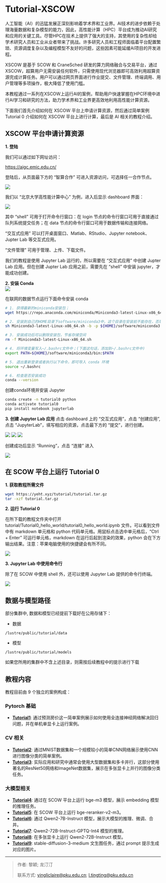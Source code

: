 # Tutorial-XSCOW

人工智能（AI）的迅猛发展正深刻影响着学术界和工业界。AI技术的进步依赖于处理海量数据和复杂模型的能力，因此，高性能计算（HPC）平台成为推动AI研究和应用的关键工具。尽管HPC在技术上提供了强大的支持，其使用的复杂性却给学术研究人员和工业从业者带来了挑战。许多研究人员和工程师面临着平台配置繁琐、资源调度复杂以及编程模型不友好的问题，这些因素可能延缓AI项目的开发进程。

XSCOW 是基于 SCOW 和 CraneSched 研发的算力网络融合与交易平台，通过XSCOW，超算用户无需安装任何软件，只需使用现代浏览器即可高效利用超算资源完成计算任务。用户可以通过网页界面进行作业提交、文件管理、终端调用、用户管理等多项操作，极大降低了使用门槛。

本教程通过一系列在XSCOW上运行AI的案例，帮助用户快速掌握在HPC环境中进行AI学习和研究的方法，助力学术界和工业界更高效地利用高性能计算资源。

下面我们首先介绍如何在 XSCOW 平台上申请计算资源，然后通过简单案例 Tutorial 0 介绍如何在 XSCOW 平台上进行计算，最后是 AI 相关的教程介绍。 

## XSCOW 平台申请计算资源

**1. 登陆**

我们可以通过如下网址访问：

https://aigc.emic.edu.cn/

登陆后，从页面最下方的 “智算合作” 可进入资源访问，可选择任一合作节点。

<img src="figures/image-6.png"/>

我们以 “北京大学高性能计算中心” 为例，进入后显示 dashboard 界面：

<img src="figures/image-7.png"/>

其中 “shell” 可用于打开命令行窗口：在 login 节点的命令行窗口可用于直接通过队列系统提交任务；在 data 节点的命令行窗口可用于数据传输和连接网络。

“交互式应用” 可以打开桌面窗口、Matlab、RStudio、Jupyter notebook、Jupter Lab 等交互式应用。

“文件管理” 可用于管理、上传、下载文件。

我们的教程是使用 Jupyter Lab 运行的，所以需要在 “交互式应用” 中创建 Jupter Lab 应用。但在创建 Jupter Lab 应用之前，需要先在 “shell” 中安装 jupyter，才能成功创建。

**2. 安装 Conda**   
   <img src="figures/image-1.png"/>

   在联网的数据节点运行下面命令安装 conda

  ```bash
  # 1. 获得最新的miniconda安装包；
  wget https://repo.anaconda.com/miniconda/Miniconda3-latest-Linux-x86_64.sh

  # 2. 安装到自己的HOME目录下software/miniconda3中，这个目录在安装前不能存在，否则会报错；
  sh Miniconda3-latest-Linux-x86_64.sh -b -p ${HOME}/software/miniconda3

  # 3. 安装成功后可以删除安装包，节省存储空间
  rm -f Miniconda3-latest-Linux-x86_64.sh

  # 4. 将环境变量写入~/.bashrc文件中；(下面这句话，添加到~/.bashrc文件中)
  export PATH=${HOME}/software/miniconda3/bin:$PATH

  # 5. 退出重新登录或者执行以下命令，即可导入 conda 环境
  source ~/.bashrc

  # 6. 检查是否安装成功
  conda --version
  ```

  创建conda环境并安装 Jupyter
  ```bash
  conda create -n tutorial0 python
  conda activate tutorial0
  pip install notebook jupyterlab
  ```

**3. 创建 Jupyter Lab 应用**
点击 dashboard 上的 “交互式应用”，点击 “创建应用”, 点击 “JupyterLab”，填写相应的资源，点击最下方的 “提交”，进行创建。

<img src="figures/image-2.png"/>

<img src="figures/image-3.png"/>

<img src="figures/image-4.png"/>

创建成功后显示 “Running”，点击 “连接” 进入

<img src="figures/image-5.png"/>


## 在 SCOW 平台上运行 Tutorial 0

**1. 获取教程所需文件**

<!-- VAR_PLACEHOLDER 替换下载链接 -->
```bash
wget https://yeht.xyz/tutorial/tutorial.tar.gz
tar -xzf tutorial.tar.gz
```

**2. 运行 Tutorial 0**

在所下载的教程文件夹中打开 tutorial/Tutorial0_hello_world/tutorial0_hello_world.ipynb 文件。可以看到文件中有 markdown 单元格和 python 代码单元格。用鼠标点击选中单元格后，“Ctrl + Enter” 可运行单元格，markdown 在运行后起到渲染的效果，python 会在下方输出结果。注意：苹果电脑使用的快捷键会有所不同。

<img src="figures/image-8.png"/>

**3. Jupyter Lab 中使用命令行**

除了在 SCOW 中使用 shell 外，还可以使用 Jupyter Lab 提供的命令行终端。

<img src="figures/image-9.png"/>


## 数据与模型路径

部分集群中, 数据和模型已经提前下载好在公用存储下：

- 数据
<!-- VAR_PLACEHOLDER -->
`/lustre/public/tutorial/data`

- 模型
<!-- VAR_PLACEHOLDER -->
`/lustre/public/tutorial/models`

如果您所用的集群中不含上述目录，则需按后续教程中的提示进行下载

## 教程内容

教程目前由 9 个独立的案例构成：

### Pytorch 基础
  - **[Tutorial1](Tutorial1_regression/tutorial1_regression.ipynb)**: 通过预测房价这一简单案例展示如何使用全连接神经网络解决回归问题，并在单机单显卡上运行案例。

### CV 相关
  - **[Tutorial2](Tutorial2_classification/tutorial2_classification.ipynb)**: 通过MNIST数据集和一个规模较小的简单CNN网络展示使用CNN进行图像分类的简单案例。
  - **[Tutorial3](Tutorial3_CV/tutorial3_CV.ipynb)**: 实际应用和研究中通常会使用大型数据集和多卡并行，这部分使用著名的ResNet50网络和ImageNet数据集，展示在多张显卡上并行的图像分类任务。

### 大模型相关
  - **[Tutorial4](Tutorial4_bge-m3/tutorial4_bge-m3.ipynb)**: 通过在 SCOW 平台上运行 bge-m3 模型，展示 embedding 模型的推理任务。
  - **[Tutorial5](Tutorial5_bge-reranker-v2-m3/tutorial5_bge-reranker-v2-m3.ipynb)**: 在 SCOW 平台上运行 bge-reranker-v2-m3。
  - **[Tutorial6](Tutorial6_Qwen2-7B-Instruct/tutorial6_qwen2_7b.ipynb)**: 通过 Qwen2-7B-Instruct 模型，展示大模型的推理、微调、合并。
  - **[Tutorial7](Tutorial7_Qwen2-72B-Instruct-GPTQ-Int4/tutorial7_qwen2-72b-int4.ipynb)**: Qwen2-72B-Instruct-GPTQ-Int4 模型的推理。
  - **[Tutorial8](Tutorial8_Qwen2-72B-Instruct/tutorial8_Qwen2-72B-Instruct.ipynb)**: 在多张显卡上运行 Qwen2-72B-Instruct 模型。
  - **[Tutorial9](Tutorial9_stable-diffusion-3-medium/tutorial9_stable_diffusion.ipynb)**: stable-diffusion-3-medium 文生图任务，通过 prompt 提示生成对应的图片。

---

> 作者: 黎颖; 龙汀汀
>
> 联系方式: yingliclaire@pku.edu.cn;   l.tingting@pku.edu.cn